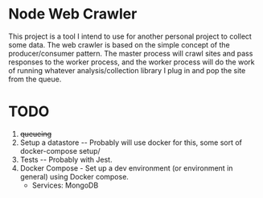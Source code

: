 # Node Web Crawler

This project is a tool I intend to use for another personal project to collect some data. The web crawler is based on the simple concept of the producer/consumer pattern. The master process will crawl sites and pass responses to the worker process, and the worker process will do the work of running whatever analysis/collection library I plug in and pop the site from the queue.

# TODO

1. ~~queueing~~
2. Setup a datastore -- Probably will use docker for this, some sort of docker-compose setup/
3. Tests -- Probably with Jest.
4. Docker Compose - Set up a dev environment (or environment in general) using Docker compose.
    - Services: MongoDB